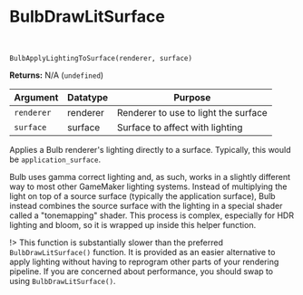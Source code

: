 # BulbDrawLitSurface

&nbsp;

`BulbApplyLightingToSurface(renderer, surface)`

**Returns:** N/A (`undefined`)

|Argument  |Datatype|Purpose                             |
|----------|--------|------------------------------------|
|`renderer`|renderer|Renderer to use to light the surface|
|`surface` |surface |Surface to affect with lighting     |

Applies a Bulb renderer's lighting directly to a surface. Typically, this would be `application_surface`.

Bulb uses gamma correct lighting and, as such, works in a slightly different way to most other GameMaker lighting systems. Instead of multiplying the light on top of a source surface (typically the application surface), Bulb instead combines the source surface with the lighting in a special shader called a "tonemapping" shader. This process is complex, especially for HDR lighting and bloom, so it is wrapped up inside this helper function.

!> This function is substantially slower than the preferred `BulbDrawLitSurface()` function. It is provided as an easier alternative to apply lighting without having to reprogram other parts of your rendering pipeline. If you are concerned about performance, you should swap to using `BulbDrawLitSurface()`.
